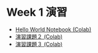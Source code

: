   # Week 1 演習

  - [Hello World Notebook (Colab)](https://colab.research.google.com/drive/1wYl0RtHbm8laZUy1LdVaSVYkK8DUE689?usp=sharing)
  - [演習課題２ (Colab)](https://colab.research.google.com/drive/12_d1R0MYpZ6iOOGSX9tc4K_KWQyOm4Wa?usp=sharing)
  - [演習課題３ (Colab)](https://colab.research.google.com/drive/17ooqimikPZuU9Iin2IQ_cBdl3Sml0Ntk?usp=sharing)
